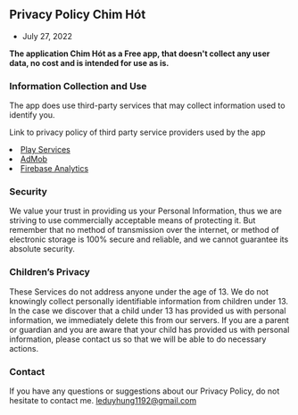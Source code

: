## Privacy Policy Chim Hót

- July 27, 2022

<p><b>The application Chim Hót as a Free app, that doesn't collect any user data, no cost and is intended for use as is.</b></p>


### Information Collection and Use
<p>The app does use third-party services that may collect information used to identify you.</p>
<p>Link to privacy policy of third party service providers used by the app</p<
<ul>
  <li><a href="https://policies.google.com/privacy>Google">Play Services</a></li>
  <li><a href="https://support.google.com/admob/answer/6128543?hl=en">AdMob</a></li>
  <li><a href="https://firebase.google.com/policies/analytics/">Firebase Analytics</a></li>
</ul>

### Security
We value your trust in providing us your Personal Information, thus we are striving to use commercially acceptable means of protecting it. But remember that no method of transmission over the internet, or method of electronic storage is 100% secure and reliable, and we cannot guarantee its absolute security.

### Children’s Privacy
These Services do not address anyone under the age of 13. We do not knowingly collect personally identifiable information from children under 13. In the case we discover that a child under 13 has provided us with personal information, we immediately delete this from our servers. If you are a parent or guardian and you are aware that your child has provided us with personal information, please contact us so that we will be able to do necessary actions.

### Contact
If you have any questions or suggestions about our Privacy Policy, do not hesitate to contact me.
leduyhung1192@gmail.com
